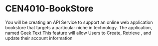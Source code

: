 # CEN4010-BookStore
You will be creating an API Service to support an online web application bookstore that targets a particular niche in technology. The application, named Geek Text
This feature will allow Users to Create, Retrieve , and update their account information 

